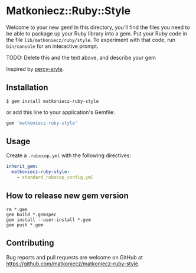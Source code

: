 # Matkoniecz::Ruby::Style

Welcome to your new gem! In this directory, you'll find the files you need to be able to package up your Ruby library into a gem. Put your Ruby code in the file `lib/matkoniecz/ruby/style`. To experiment with that code, run `bin/console` for an interactive prompt.

TODO: Delete this and the text above, and describe your gem

Inspired by [percy-style](https://github.com/percy/percy-style).

## Installation

    $ gem install matkoniecz-ruby-style

or add this line to your application's Gemfile:

```ruby
gem 'matkoniecz-ruby-style'
```

## Usage

Create a `.rubocop.yml` with the following directives:

```yaml
inherit_gem:
  matkoniecz-ruby-style:
    - standard_rubocop_config.yml
```

## How to release new gem version

```
rm *.gem
gem build *.gemspec
gem install --user-install *.gem
gem push *.gem
```

## Contributing

Bug reports and pull requests are welcome on GitHub at https://github.com/matkoniecz/matkoniecz-ruby-style.
